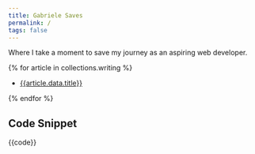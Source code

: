 ```yaml
---
title: Gabriele Saves
permalink: /
tags: false
---
```


Where I take a moment to save my journey as an aspiring web developer.

{% for article in collections.writing %}

- [{{article.data.title}}]({{article.url}})

{% endfor %}

## Code Snippet

{{code}}
